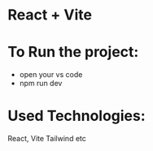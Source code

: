 # React + Vite

# To Run the project: 
* open your vs code
* npm run dev


# Used Technologies: 

React, Vite
Tailwind etc

